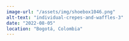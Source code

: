```yaml
---
image-url: "/assets/img/shoebox1046.png"
alt-text: "individual-crepes-and-waffles-3"
date: "2022-08-05"
location: "Bogotá, Colombia"
---
```



